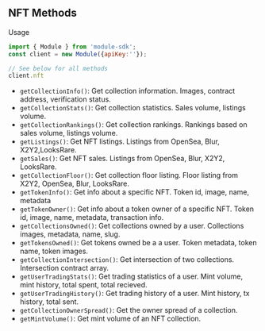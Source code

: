 ## NFT Methods

Usage
```js
import { Module } from 'module-sdk';
const client = new Module({apiKey:''});

// See below for all methods
client.nft
```

- `getCollectionInfo()`: Get collection information. Images, contract address, verification status.
- `getCollectionStats()`: Get collection statistics. Sales volume, listings volume.
- `getCollectionRankings()`: Get collection rankings. Rankings based on sales volume, listings volume.
- `getListings()`: Get NFT listings. Listings from OpenSea, Blur, X2Y2,LooksRare.
- `getSales()`: Get NFT sales. Listings from OpenSea, Blur, X2Y2, LooksRare.
- `getCollectionFloor()`: Get collection floor listing. Floor listing from X2Y2, OpenSea, Blur, LooksRare.
- `getTokenInfo()`: Get info about a specific NFT. Token id, image, name, metadata
- `getTokenOwner()`: Get info about a token owner of a specific NFT. Token id, image, name, metadata, transaction info.
- `getCollectionsOwned()`: Get collections owned by a user. Collections images, metadata, name, slug.
- `getTokensOwned()`: Get tokens owned be a a user. Token metadata, token name, token images.
- `getCollectionIntersection()`: Get intersection of two collections. Intersection contract array.
- `getUserTradingStats()`: Get trading statistics of a user. Mint volume, mint history, total spent, total recieved. 
- `getUserTradingHistory()`: Get trading history of a user. Mint history, tx history, total sent.
- `getCollectionOwnerSpread()`: Get the owner spread of a collection. 
- `getMintVolume()`: Get mint volume of an NFT collection.

